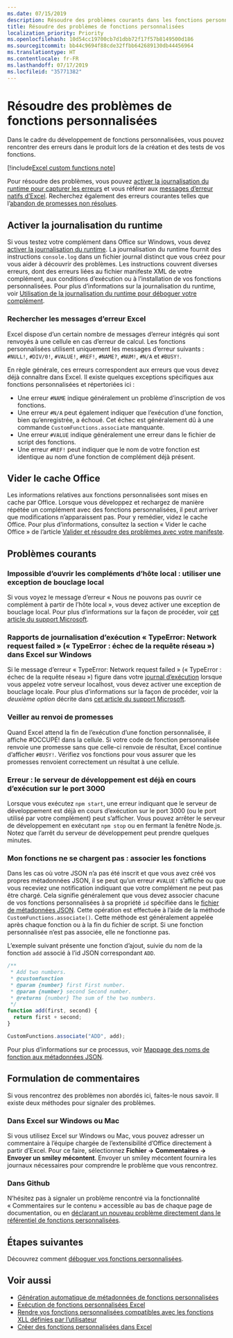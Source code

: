```yaml
---
ms.date: 07/15/2019
description: Résoudre des problèmes courants dans les fonctions personnalisées d’Excel.
title: Résoudre des problèmes de fonctions personnalisées
localization_priority: Priority
ms.openlocfilehash: 10d54cc19700cb7d1dbb72f17f57b8149500d186
ms.sourcegitcommit: bb44c9694f88cde32ffbb642689130db44456964
ms.translationtype: HT
ms.contentlocale: fr-FR
ms.lasthandoff: 07/17/2019
ms.locfileid: "35771382"
---
```

# <a name="troubleshoot-custom-functions"></a>Résoudre des problèmes de fonctions personnalisées

Dans le cadre du développement de fonctions personnalisées, vous pouvez rencontrer des erreurs dans le produit lors de la création et des tests de vos fonctions.

[!include[Excel custom functions note](../includes/excel-custom-functions-note.md)]

Pour résoudre des problèmes, vous pouvez [activer la journalisation du runtime pour capturer les erreurs](#enable-runtime-logging) et vous référer aux [messages d’erreur natifs d’Excel](#check-for-excel-error-messages). Recherchez également des erreurs courantes telles que l’[abandon de promesses non résolues](#ensure-promises-return).

## <a name="enable-runtime-logging"></a>Activer la journalisation du runtime

Si vous testez votre complément dans Office sur Windows, vous devez [activer la journalisation du runtime](/office/dev/add-ins/testing/troubleshoot-manifest#use-runtime-logging-to-debug-your-add-in). La journalisation du runtime fournit des instructions `console.log` dans un fichier journal distinct que vous créez pour vous aider à découvrir des problèmes. Les instructions couvrent diverses erreurs, dont des erreurs liées au fichier manifeste XML de votre complément, aux conditions d’exécution ou à l’installation de vos fonctions personnalisées.  Pour plus d’informations sur la journalisation du runtime, voir [Utilisation de la journalisation du runtime pour déboguer votre complément](/office/dev/add-ins/testing/troubleshoot-manifest#use-runtime-logging-to-debug-your-add-in).  

### <a name="check-for-excel-error-messages"></a>Rechercher les messages d’erreur Excel

Excel dispose d’un certain nombre de messages d’erreur intégrés qui sont renvoyés à une cellule en cas d’erreur de calcul. Les fonctions personnalisées utilisent uniquement les messages d’erreur suivants : `#NULL!`, `#DIV/0!`, `#VALUE!`, `#REF!`, `#NAME?`, `#NUM!`, `#N/A` et `#BUSY!`.

En règle générale, ces erreurs correspondent aux erreurs que vous devez déjà connaître dans Excel. Il existe quelques exceptions spécifiques aux fonctions personnalisées et répertoriées ici :

- Une erreur `#NAME` indique généralement un problème d’inscription de vos fonctions.
- Une erreur `#N/A` peut également indiquer que l’exécution d’une fonction, bien qu’enregistrée, a échoué. Cet échec est généralement dû à une commande `CustomFunctions.associate` manquante.
- Une erreur `#VALUE` indique généralement une erreur dans le fichier de script des fonctions.
- Une erreur `#REF!` peut indiquer que le nom de votre fonction est identique au nom d’une fonction de complément déjà présent.

## <a name="clear-the-office-cache"></a>Vider le cache Office

Les informations relatives aux fonctions personnalisées sont mises en cache par Office. Lorsque vous développez et rechargez de manière répétée un complément avec des fonctions personnalisées, il peut arriver que modifications n’apparaissent pas. Pour y remédier, videz le cache Office. Pour plus d’informations, consultez la section « Vider le cache Office » de l’article [Valider et résoudre des problèmes avec votre manifeste](../testing/troubleshoot-manifest.md#clear-the-office-cache).

## <a name="common-issues"></a>Problèmes courants

### <a name="cant-open-add-in-from-localhost-use-a-local-loopback-exception"></a>Impossible d’ouvrir les compléments d’hôte local : utiliser une exception de bouclage local

Si vous voyez le message d’erreur « Nous ne pouvons pas ouvrir ce complément à partir de l’hôte local », vous devez activer une exception de bouclage local. Pour plus d’informations sur la façon de procéder, voir [cet article du support Microsoft](https://support.microsoft.com/fr-FR/help/4490419/local-loopback-exemption-does-not-work).

### <a name="runtime-logging-reports-typeerror-network-request-failed-on-excel-on-windows"></a>Rapports de journalisation d’exécution « TypeError: Network request failed » (« TypeError : échec de la requête réseau ») dans Excel sur Windows

Si le message d’erreur « TypeError: Network request failed » (« TypeError : échec de la requête réseau ») figure dans votre [journal d’exécution](custom-functions-troubleshooting.md#enable-runtime-logging) lorsque vous appelez votre serveur localhost, vous devez activer une exception de bouclage locale. Pour plus d’informations sur la façon de procéder, voir la *deuxième option* décrite dans [cet article du support Microsoft](https://support.microsoft.com/fr-FR/help/4490419/local-loopback-exemption-does-not-work).

### <a name="ensure-promises-return"></a>Veiller au renvoi de promesses

Quand Excel attend la fin de l’exécution d’une fonction personnalisée, il affiche #OCCUPÉ! dans la cellule. Si votre code de fonction personnalisée renvoie une promesse sans que celle-ci renvoie de résultat, Excel continue d’afficher `#BUSY!`. Vérifiez vos fonctions pour vous assurer que les promesses renvoient correctement un résultat à une cellule.

### <a name="error-the-dev-server-is-already-running-on-port-3000"></a>Erreur : le serveur de développement est déjà en cours d’exécution sur le port 3000

Lorsque vous exécutez `npm start`, une erreur indiquant que le serveur de développement est déjà en cours d’exécution sur le port 3000 (ou le port utilisé par votre complément) peut s’afficher. Vous pouvez arrêter le serveur de développement en exécutant `npm stop` ou en fermant la fenêtre Node.js. Notez que l’arrêt du serveur de développement peut prendre quelques minutes.

### <a name="my-functions-wont-load-associate-functions"></a>Mon fonctions ne se chargent pas : associer les fonctions

Dans les cas où votre JSON n’a pas été inscrit et que vous avez créé vos propres métadonnées JSON, il se peut qu’un erreur `#VALUE!` s’affiche ou que vous receviez une notification indiquant que votre complément ne peut pas être chargé. Cela signifie généralement que vous devez associer chacune de vos fonctions personnalisées à sa propriété `id` spécifiée dans le [fichier de métadonnées JSON](custom-functions-json.md). Cette opération est effectuée à l’aide de la méthode `CustomFunctions.associate()`. Cette méthode est généralement appelée après chaque fonction ou à la fin du fichier de script. Si une fonction personnalisée n’est pas associée, elle ne fonctionne pas.

L’exemple suivant présente une fonction d’ajout, suivie du nom de la fonction `add` associé à l’id JSON correspondant `ADD`.

```js
/**
 * Add two numbers.
 * @customfunction
 * @param {number} first First number.
 * @param {number} second Second number.
 * @returns {number} The sum of the two numbers.
 */
function add(first, second) {
  return first + second;
}

CustomFunctions.associate("ADD", add);
```

Pour plus d’informations sur ce processus, voir [Mappage des noms de fonction aux métadonnées JSON](/office/dev/add-ins/excel/custom-functions-json#associating-function-names-with-json-metadata).

## <a name="reporting-feedback"></a>Formulation de commentaires

Si vous rencontrez des problèmes non abordés ici, faites-le nous savoir. Il existe deux méthodes pour signaler des problèmes.

### <a name="in-excel-on-windows-or-mac"></a>Dans Excel sur Windows ou Mac

Si vous utilisez Excel sur Windows ou Mac, vous pouvez adresser un commentaire à l’équipe chargée de l’extensibilité d’Office directement à partir d’Excel. Pour ce faire, sélectionnez **Fichier -> Commentaires -> Envoyer un smiley mécontent**. Envoyer un smiley mécontent fournira les journaux nécessaires pour comprendre le problème que vous rencontrez.

### <a name="in-github"></a>Dans Github

N’hésitez pas à signaler un problème rencontré via la fonctionnalité « Commentaires sur le contenu » accessible au bas de chaque page de documentation, ou en [déclarant un nouveau problème directement dans le référentiel de fonctions personnalisées](https://github.com/OfficeDev/Excel-Custom-Functions/issues).

## <a name="next-steps"></a>Étapes suivantes
Découvrez comment [déboguer vos fonctions personnalisées](custom-functions-debugging.md).

## <a name="see-also"></a>Voir aussi

* [Génération automatique de métadonnées de fonctions personnalisées](custom-functions-json-autogeneration.md)
* [Exécution de fonctions personnalisées Excel](custom-functions-runtime.md)
* [Rendre vos fonctions personnalisées compatibles avec les fonctions XLL définies par l’utilisateur](make-custom-functions-compatible-with-xll-udf.md)
* [Créer des fonctions personnalisées dans Excel](custom-functions-overview.md)
